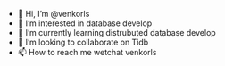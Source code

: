 - 👋 Hi, I’m @venkorls
- 👀 I’m interested in database develop
- 🌱 I’m currently learning distrubuted database develop
- 💞️ I’m looking to collaborate on Tidb
- 📫 How to reach me wetchat venkorls

<!---
venkorls/venkorls is a ✨ special ✨ repository because its `README.md` (this file) appears on your GitHub profile.
You can click the Preview link to take a look at your changes.
--->
